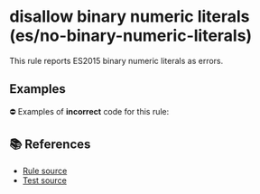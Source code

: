 # disallow binary numeric literals (es/no-binary-numeric-literals)

This rule reports ES2015 binary numeric literals as errors.

## Examples

⛔ Examples of **incorrect** code for this rule:

<eslint-playground type="bad" code="/*eslint es/no-binary-numeric-literals: error */
let a = 0b1010
" />

## 📚 References

- [Rule source](https://github.com/mysticatea/eslint-plugin-es/blob/v1.2.0/lib/rules/no-binary-numeric-literals.js)
- [Test source](https://github.com/mysticatea/eslint-plugin-es/blob/v1.2.0/tests/lib/rules/no-binary-numeric-literals.js)
